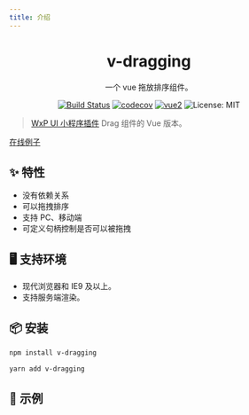 ```yaml
---
title: 介绍
---
```


<h1 align="center">v-dragging</h1>

<div align="center">

<p>一个 vue 拖放排序组件。</p>

[![Build Status](https://user-gold-cdn.xitu.io/2019/11/30/16ebcd9537099269?w=90&h=20&f=svg&s=724)](https://www.travis-ci.org/xingxinglail/v-dragging)
[![codecov](https://user-gold-cdn.xitu.io/2019/11/30/16ebcd9527eb4559?w=60&h=60&f=svg&s=2274)](https://codecov.io/gh/xingxinglail/v-dragging)
[![vue2](https://img.shields.io/badge/vue-2.x-brightgreen.svg)](https://vuejs.org/)
![License: MIT](https://img.shields.io/badge/License-MIT-green.svg)

</div>

> [WxP UI 小程序插件](https://github.com/singletouch/wx-plugin) Drag 组件的 Vue 版本。

[在线例子]()

## ✨ 特性

- 没有依赖关系
- 可以拖拽排序
- 支持 PC、移动端
- 可定义句柄控制是否可以被拖拽

## 🖥 支持环境

- 现代浏览器和 IE9 及以上。
- 支持服务端渲染。


## 📦 安装

```bash
npm install v-dragging
```

```bash
yarn add v-dragging
```

## 🔨 示例
